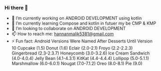 ### Hi there 👋


- 🔭 I’m currently working on ANDROID DEVELOPMENT using kotlin
- 🌱 I’m currently learning Compose and kotlin in futuer my be CMP & KMP
- 👯 I’m looking to collaborate on ANDROID DEVELOPMENT
- 📫 How to reach me: hannanmalik5381@gmail.com
- ⚡ Fun fact: 
Android Versions Were Named After Desserts Until Version 10
Cupcake (1.5)
Donut (1.6)
Eclair (2.0-2.1)
Froyo (2.2-2.2.3)
Gingerbread (2.3-2.3.7)
Honeycomb (3.0-3.2.6)
Ice Cream Sandwich (4.0-4.0.4)
Jelly Bean (4.1-4.3.1)
KitKat (4.4-4.4.4)
Lollipop (5.0-5.1.1)
Marshmallow (6.0-6.0.1)
Nougat (7.0-7.1.2)
Oreo (8.0-8.1)
Pie (9.0)
<!--- 
**Malik-Hannan/Malik-Hannan** is a ✨ _special_ ✨ repository because its `README.md` (this file) appears on your GitHub profile.

Here are some ideas to get you started:
- 🤔 I’m looking for help with ...

- 💬 Ask me about ANDROID DEVELOPMENT
- 😄 Pronouns: ...
-->
